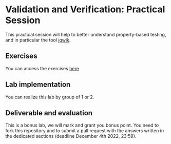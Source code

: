 # Validation and Verification: Practical Session

This practical session will help to better understand property-based testing, and in particular the tool [jqwik](https://jqwik.net/).

## Exercises

You can access the exercises [here](sujet.md)

## Lab implementation

You can realize this lab by group of 1 or 2. 

## Deliverable and evaluation

This is a bonus lab, we will mark and grant you bonus point. You need to fork this repository and to submit a pull request with the answers written in the dedicated sections (deadline December 4th 2022, 23:59).
